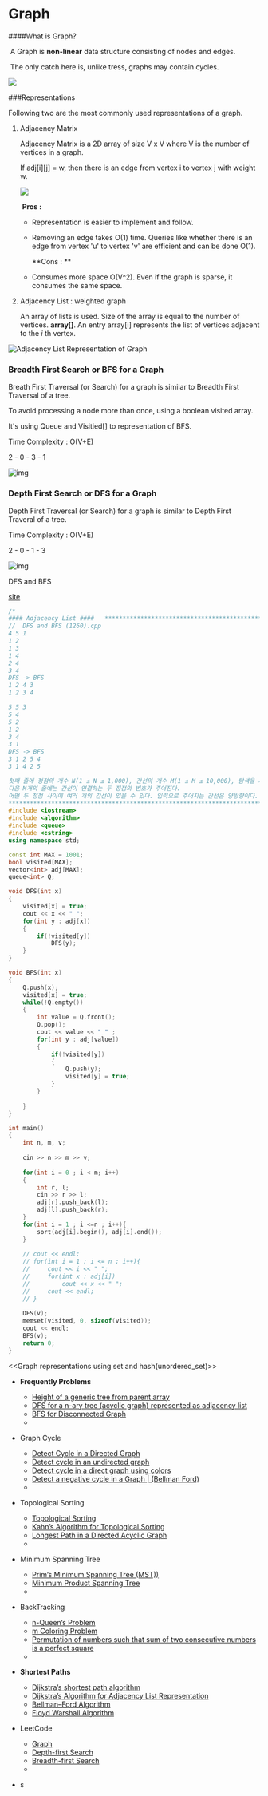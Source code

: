 # Graph

####What is Graph?

​		A Graph is **non-linear** data structure consisting of nodes and edges.

​		The only catch here is, unlike tress, graphs may contain cycles.

![](https://www.geeksforgeeks.org/wp-content/uploads/undirectedgraph.png)



###Representations

Following two are the most commonly used representations of a graph.

1. Adjacency Matrix

   Adjacency Matrix is a 2D array of size V x V where V is the number of vertices in a graph.

   If adj\[i][j] = w, then there is an edge from vertex i to vertex j with weight w.

   ![](https://media.geeksforgeeks.org/wp-content/uploads/adjacencymatrix.png)

   ​		**Pros :**

      - Representation is easier to implement and follow.

      - Removing an edge takes O(1) time. Queries like whether there is an edge from vertex 'u' to vertex 'v' are efficient and can be done O(1).

        

        **Cons : **

   - Consumes more space O(V^2). Even if the graph is sparse, it consumes the same space.

   

   

2. Adjacency List : weighted graph

   An array of lists is used. Size of the array is equal to the number of vertices. **array[]**. An entry array[i] represents the list of vertices adjacent to the *i* th vertex.

![Adjacency List Representation of Graph](https://media.geeksforgeeks.org/wp-content/uploads/listadjacency.png)



### Breadth First Search or BFS for a Graph

Breath First Traversal (or Search) for a graph is similar to Breadth First Traversal of a tree.

To avoid processing a node more than once, using a boolean visited array.

It's using Queue and Visitied[] to representation of BFS.

Time Complexity : O(V+E)

2 - 0 - 3 - 1

![img](https://media.geeksforgeeks.org/wp-content/uploads/bfs-5.png)





### Depth First Search or DFS for a Graph

Depth First Traversal (or Search) for a graph is similar to Depth First Traveral of a tree.

Time Complexity : O(V+E)

2 - 0 - 1 - 3

![img](https://media.geeksforgeeks.org/wp-content/uploads/cycle.png)



DFS and BFS

[site](https://www.acmicpc.net/problem/1260)

```c++
/*
#### Adjacency List ####   ******************************************************************************
//  DFS and BFS (1260).cpp
4 5 1
1 2
1 3
1 4
2 4
3 4
DFS -> BFS
1 2 4 3
1 2 3 4

5 5 3
5 4
5 2
1 2
3 4
3 1
DFS -> BFS
3 1 2 5 4
3 1 4 2 5

첫째 줄에 정점의 개수 N(1 ≤ N ≤ 1,000), 간선의 개수 M(1 ≤ M ≤ 10,000), 탐색을 시작할 정점의 번호 V가 주어진다. 
다음 M개의 줄에는 간선이 연결하는 두 정점의 번호가 주어진다. 
어떤 두 정점 사이에 여러 개의 간선이 있을 수 있다. 입력으로 주어지는 간선은 양방향이다.
*******************************************************************************/
#include <iostream>
#include <algorithm>
#include <queue>
#include <cstring>
using namespace std;

const int MAX = 1001;
bool visited[MAX];
vector<int> adj[MAX];
queue<int> Q;

void DFS(int x)
{
    visited[x] = true;
    cout << x << " ";
    for(int y : adj[x])
    {
        if(!visited[y])
            DFS(y);
    }
}

void BFS(int x)
{
    Q.push(x);
    visited[x] = true;
    while(!Q.empty())
    {
        int value = Q.front();
        Q.pop();
        cout << value << " " ;
        for(int y : adj[value])
        {
            if(!visited[y])
            {
                Q.push(y);
                visited[y] = true;
            }
        }
        
    }
}

int main()
{
    int n, m, v;
    
    cin >> n >> m >> v;
    
    for(int i = 0 ; i < m; i++)
    {
        int r, l;
        cin >> r >> l;
        adj[r].push_back(l);
        adj[l].push_back(r);
    }
    for(int i = 1 ; i <=n ; i++){
        sort(adj[i].begin(), adj[i].end());
    }
    
    // cout << endl;
    // for(int i = 1 ; i <= n ; i++){
    //     cout << i << " ";
    //     for(int x : adj[i])
    //         cout << x << " ";
    //     cout << endl;
    // }
    
    DFS(v);
    memset(visited, 0, sizeof(visited));
    cout << endl;
    BFS(v);
    return 0;
}
```





<<Graph representations using set and hash(unordered_set)>>



* **Frequently Problems**

  - [Height of a generic tree from parent array](https://www.geeksforgeeks.org/height-generic-tree-parent-array/)
  - [DFS for a n-ary tree (acyclic graph) represented as adjacency list](https://www.geeksforgeeks.org/dfs-n-ary-tree-acyclic-graph-represented-adjacency-list/)
  - [BFS for Disconnected Graph](https://www.geeksforgeeks.org/bfs-disconnected-graph/)
  - 

  

* Graph Cycle
  * [Detect Cycle in a Directed Graph](https://www.geeksforgeeks.org/detect-cycle-in-a-graph/)
  * [Detect cycle in an undirected graph](https://www.geeksforgeeks.org/detect-cycle-undirected-graph/)
  * [Detect cycle in a direct graph using colors](https://www.geeksforgeeks.org/detect-cycle-direct-graph-using-colors/)
  * [Detect a negative cycle in a Graph | (Bellman Ford)](https://www.geeksforgeeks.org/detect-negative-cycle-graph-bellman-ford/)
  * 



* Topological Sorting
  * [Topological Sorting](https://www.geeksforgeeks.org/topological-sorting/)
  * [Kahn’s Algorithm for Topological Sorting](https://www.geeksforgeeks.org/topological-sorting-indegree-based-solution/)
  * [Longest Path in a Directed Acyclic Graph](https://www.geeksforgeeks.org/find-longest-path-directed-acyclic-graph/)
  * 

* Minimum Spanning Tree
  * [Prim’s Minimum Spanning Tree (MST))](https://www.geeksforgeeks.org/greedy-algorithms-set-5-prims-minimum-spanning-tree-mst-2/)
  * [Minimum Product Spanning Tree](https://www.geeksforgeeks.org/minimum-product-spanning-tree/)
  * 
* BackTracking
  * [n-Queen’s Problem](https://www.geeksforgeeks.org/backtracking-set-3-n-queen-problem/)
  * [m Coloring Problem](https://www.geeksforgeeks.org/backttracking-set-5-m-coloring-problem/)
  * [Permutation of numbers such that sum of two consecutive numbers is a perfect square](https://www.geeksforgeeks.org/permutation-numbers-sum-two-consecutive-numbers-perfect-square/)
  * 
* **Shortest Paths**
  * [Dijkstra’s shortest path algorithm](https://www.geeksforgeeks.org/greedy-algorithms-set-6-dijkstras-shortest-path-algorithm/)
  * [Dijkstra’s Algorithm for Adjacency List Representation](https://www.geeksforgeeks.org/greedy-algorithms-set-7-dijkstras-algorithm-for-adjacency-list-representation/)
  * [Bellman–Ford Algorithm](https://www.geeksforgeeks.org/dynamic-programming-set-23-bellman-ford-algorithm/)
  * [Floyd Warshall Algorithm](https://www.geeksforgeeks.org/dynamic-programming-set-16-floyd-warshall-algorithm/)
* LeetCode
  * [Graph](https://leetcode.com/tag/graph/)
  * [Depth-first Search](https://leetcode.com/tag/depth-first-search/)
  * [Breadth-first Search](https://leetcode.com/tag/breadth-first-search/)
  * 
* s








